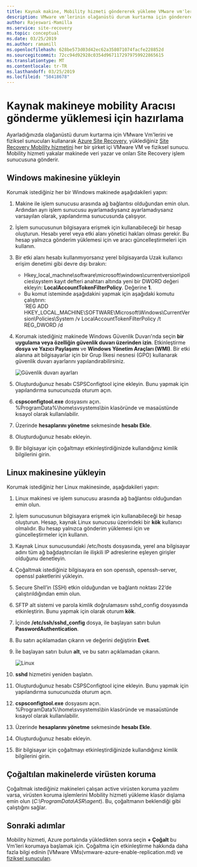 ```yaml
---
title: Kaynak makine, Mobility hizmeti göndererek yükleme VMware vm'lerinin olağanüstü durum kurtarma ve fiziksel sunucuları aracılığıyla Azure'a yüklemek için hazırlama | Microsoft Docs
description: VMware vm'lerinin olağanüstü durum kurtarma için göndererek yükleme yoluyla Mobility aracısı yüklemek için sunucu ve fiziksel sunucuları Azure Site Recovery hizmetini kullanarak azure'a hazırlamayı öğrenin.
author: Rajeswari-Mamilla
ms.service: site-recovery
ms.topic: conceptual
ms.date: 03/25/2019
ms.author: ramamill
ms.openlocfilehash: 628be573d03d42ec62a358071074facfe228852d
ms.sourcegitcommit: 72cc94d92928c0354d9671172979759922865615
ms.translationtype: MT
ms.contentlocale: tr-TR
ms.lasthandoff: 03/25/2019
ms.locfileid: "58418678"
---
```

# <a name="prepare-source-machine-for-push-installation-of-mobility-agent"></a>Kaynak makineye mobility Aracısı gönderme yüklemesi için hazırlama

Ayarladığınızda olağanüstü durum kurtarma için VMware Vm'lerini ve fiziksel sunucuları kullanarak [Azure Site Recovery](site-recovery-overview.md), yüklediğiniz [Site Recovery Mobility hizmetini](vmware-physical-mobility-service-overview.md) her bir şirket içi VMware VM ve fiziksel sunucu.  Mobility hizmeti yakalar makinede veri yazar ve onları Site Recovery işlem sunucusuna gönderir.

## <a name="install-on-windows-machine"></a>Windows makinesine yükleyin

Korumak istediğiniz her bir Windows makinede aşağıdakileri yapın:

1. Makine ile işlem sunucusu arasında ağ bağlantısı olduğundan emin olun. Ardından ayrı işlem sunucusu ayarlamadıysanız ayarlamadıysanız varsayılan olarak, yapılandırma sunucusunda çalışıyor.
1. İşlem sunucusunun bilgisayara erişmek için kullanabileceği bir hesap oluşturun. Hesabı yerel veya etki alanı yönetici hakları olması gerekir. Bu hesap yalnızca gönderim yüklemesi için ve aracı güncelleştirmeleri için kullanın.
2. Bir etki alanı hesabı kullanmıyorsanız yerel bilgisayarda Uzak kullanıcı erişim denetimi gibi devre dışı bırakın:
    - Hkey_local_machıne\software\microsoft\windows\currentversion\policies\system kayıt defteri anahtarı altında yeni bir DWORD değeri ekleyin: **LocalAccountTokenFilterPolicy**. Değerine **1**.
    -  Bu komut isteminde aşağıdakini yapmak için aşağıdaki komutu çalıştırın:  
   `REG ADD HKEY_LOCAL_MACHINE\SOFTWARE\Microsoft\Windows\CurrentVersion\Policies\System /v LocalAccountTokenFilterPolicy /t REG_DWORD /d
3. Korumak istediğiniz makinede Windows Güvenlik Duvarı'nda seçin **bir uygulama veya özelliğin güvenlik duvarı üzerinden izin**. Etkinleştirme **dosya ve Yazıcı Paylaşımı** ve **Windows Yönetim Araçları (WMI)**. Bir etki alanına ait bilgisayarlar için bir Grup İlkesi nesnesi (GPO) kullanarak güvenlik duvarı ayarlarını yapılandırabilirsiniz.

   ![Güvenlik duvarı ayarları](./media/vmware-azure-install-mobility-service/mobility1.png)

4. Oluşturduğunuz hesabı CSPSConfigtool içine ekleyin. Bunu yapmak için yapılandırma sunucunuzda oturum açın.
5. **cspsconfigtool.exe** dosyasını açın. %ProgramData%\home\svsystems\bin klasöründe ve masaüstünde kısayol olarak kullanılabilir.
6. Üzerinde **hesaplarını yönetme** sekmesinde **hesabı Ekle**.
7. Oluşturduğunuz hesabı ekleyin.
8. Bir bilgisayar için çoğaltmayı etkinleştirdiğinizde kullandığınız kimlik bilgilerini girin.

## <a name="install-on-linux-machine"></a>Linux makinesine yükleyin

Korumak istediğiniz her Linux makinesinde, aşağıdakileri yapın:

1. Linux makinesi ve işlem sunucusu arasında ağ bağlantısı olduğundan emin olun.
2. İşlem sunucusunun bilgisayara erişmek için kullanabileceği bir hesap oluşturun. Hesap, kaynak Linux sunucusu üzerindeki bir **kök** kullanıcı olmalıdır. Bu hesap yalnızca gönderim yüklemesi için ve güncelleştirmeler için kullanın.
3. Kaynak Linux sunucusundaki /etc/hosts dosyasında, yerel ana bilgisayar adını tüm ağ bağdaştırıcıları ile ilişkili IP adreslerine eşleyen girişler olduğunu denetleyin.
4. Çoğaltmak istediğiniz bilgisayara en son openssh, openssh-server, openssl paketlerini yükleyin.
5. Secure Shell’in (SSH) etkin olduğundan ve bağlantı noktası 22’de çalıştırıldığından emin olun.
4. SFTP alt sistemi ve parola kimlik doğrulamasını sshd_config dosyasında etkinleştirin. Bunu yapmak için olarak oturum **kök**.
5. İçinde **/etc/ssh/sshd_config** dosya, ile başlayan satırı bulun **PasswordAuthentication**.
6. Bu satırı açıklamadan çıkarın ve değerini değiştirin **Evet**.
7. İle başlayan satırı bulun **alt**, ve bu satırı açıklamadan çıkarın.

      ![Linux](./media/vmware-azure-install-mobility-service/mobility2.png)

8. **sshd** hizmetini yeniden başlatın.
9. Oluşturduğunuz hesabı CSPSConfigtool içine ekleyin. Bunu yapmak için yapılandırma sunucunuzda oturum açın.
10. **cspsconfigtool.exe** dosyasını açın. %ProgramData%\home\svsystems\bin klasöründe ve masaüstünde kısayol olarak kullanılabilir.
11. Üzerinde **hesaplarını yönetme** sekmesinde **hesabı Ekle**.
12. Oluşturduğunuz hesabı ekleyin.
13. Bir bilgisayar için çoğaltmayı etkinleştirdiğinizde kullandığınız kimlik bilgilerini girin.

## <a name="anti-virus-on-replicated-machines"></a>Çoğaltılan makinelerde virüsten koruma

Çoğaltmak istediğiniz makineleri çalışan active virüsten koruma yazılımı varsa, virüsten koruma işlemlerini Mobility hizmeti yükleme klasör dışlama emin olun (*C:\ProgramData\ASR\agent*). Bu, çoğaltmanın beklendiği gibi çalıştığını sağlar.

## <a name="next-steps"></a>Sonraki adımlar

Mobility hizmeti, Azure portalında yükledikten sonra seçin **+ Çoğalt** bu Vm'leri korumaya başlamak için. Çoğaltma için etkinleştirme hakkında daha fazla bilgi edinin [VMware VMs(vmware-azure-enable-replication.md) ve [fiziksel sunucuları](physical-azure-disaster-recovery.md#enable-replication).



